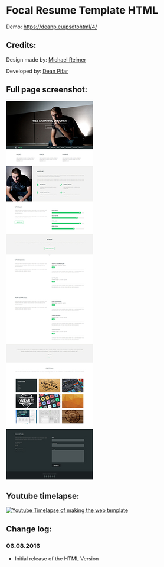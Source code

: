 # Focal Resume Template HTML

Demo: https://deanp.eu/psdtohtml/4/

## Credits:

Design made by: [Michael Reimer](http://www.bestpsdfreebies.com/freebie/focal-resume-psd-theme/)

Developed by: [Dean Pifar](https://deanp.eu)

## Full page screenshot:

![Fullpage screenshot](/webscreen.jpg)

## Youtube timelapse:

[![Youtube Timelapse of making the web template](http://img.youtube.com/vi/lgLOBqUBVGg/0.jpg)](https://www.youtube.com/watch?v=lgLOBqUBVGg)

## Change log:

### 06.08.2016

* Initial release of the HTML Version

